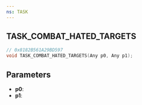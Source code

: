 ```yaml
---
ns: TASK
---
```

## TASK_COMBAT_HATED_TARGETS

```c
// 0x8182B561A29BD597
void TASK_COMBAT_HATED_TARGETS(Any p0, Any p1);
```

## Parameters
* **p0**:
* **p1**:
